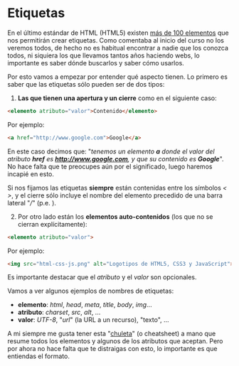 # Etiquetas

En el último estándar de HTML (HTML5) existen [más de 100 elementos](http://www.w3.org/TR/2014/REC-html5-20141028/) que nos permitirán crear etiquetas. Como comentaba al inicio del curso no los veremos todos, de hecho no es habitual encontrar a nadie que los conozca todos, ni siquiera los que llevamos tantos años haciendo webs, lo importante es saber dónde buscarlos y saber cómo usarlos.

Por esto vamos a empezar por entender qué aspecto tienen. Lo primero es saber que las etiquetas sólo pueden ser de dos tipos:

1) **Las que tienen una apertura y un cierre** como en el siguiente caso:

```html
<elemento atributo="valor">Contenido</elemento>
```
Por ejemplo:
```html
<a href="http://www.google.com">Google</a>
```
En este caso decimos que: "*tenemos un elemento **a** donde el valor del atributo **href** es **http://www.google.com**, y que su contenido es **Google***". No hace falta que te preocupes aún por el significado, luego haremos incapié en esto.

Si nos fijamos las etiquetas **siempre** están contenidas entre los símbolos *< >*, y el cierre sólo incluye el nombre del elemento precedido de una barra lateral "*/*" (p.e. </elemento>).

2) Por otro lado están los **elementos auto-contenidos** (los que no se cierran explícitamente):

```html
<elemento atributo="valor">
```

Por ejemplo:

```html
<img src="html-css-js.png" alt="Logotipos de HTML5, CSS3 y JavaScript">
```

Es importante destacar que el *atributo* y el *valor* son opcionales.

Vamos a ver algunos ejemplos de nombres de etiquetas:
- **elemento**: *html*, *head*, *meta*, *title*, *body*, *img*... 
- **atributo**: *charset*, *src*, *alt*, ...
- **valor**: *UTF-8*, "*url*" (la URL a un recurso), "texto", ...
 
A mi siempre me gusta tener esta "[chuleta](images/html5-cheat-sheet.png)" (o cheatsheet) a mano que resume todos los elementos y algunos de los atributos que aceptan. Pero por ahora no hace falta que te distraigas con esto, lo importante es que entiendas el formato.